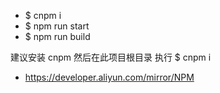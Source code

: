 
- $ cnpm i
- $ npm run start
- $ npm run build

建议安装 cnpm 然后在此项目根目录 执行 $ cnpm i
- https://developer.aliyun.com/mirror/NPM